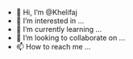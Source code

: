 - 👋 Hi, I’m @Khelifaj
- 👀 I’m interested in ...
- 🌱 I’m currently learning ...
- 💞️ I’m looking to collaborate on ...
- 📫 How to reach me ...

<!---
Khelifaj/Khelifaj is a ✨ special ✨ repository because its `README.md` (this file) appears on your GitHub profile.
You can click the Preview link to take a look at your changes.
--->
